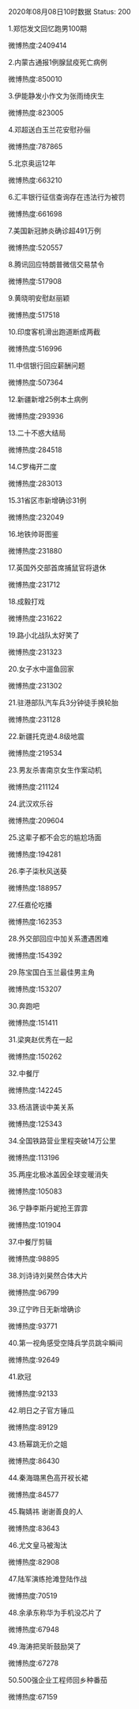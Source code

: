 2020年08月08日10时数据
Status: 200

1.郑恺发文回忆跑男100期

微博热度:2409414

2.内蒙古通报1例腺鼠疫死亡病例

微博热度:850010

3.伊能静发小作文为张雨绮庆生

微博热度:823005

4.邓超送白玉兰花安慰孙俪

微博热度:787865

5.北京奥运12年

微博热度:663210

6.汇丰银行征信查询存在违法行为被罚

微博热度:661698

7.美国新冠肺炎确诊超491万例

微博热度:520557

8.腾讯回应特朗普微信交易禁令

微博热度:517908

9.黄晓明安慰赵丽颖

微博热度:517518

10.印度客机滑出跑道断成两截

微博热度:516996

11.中信银行回应薪酬问题

微博热度:507364

12.新疆新增25例本土病例

微博热度:293936

13.二十不惑大结局

微博热度:284518

14.C罗梅开二度

微博热度:283013

15.31省区市新增确诊31例

微博热度:232049

16.地铁帅哥图鉴

微博热度:231880

17.英国外交部首席捕鼠官将退休

微博热度:231712

18.成毅打戏

微博热度:231622

19.路小北战队太好笑了

微博热度:231323

20.女子水中遛鱼回家

微博热度:231302

21.驻港部队汽车兵3分钟徒手换轮胎

微博热度:231128

22.新疆托克逊4.8级地震

微博热度:219534

23.男友杀害南京女生作案动机

微博热度:211124

24.武汉欢乐谷

微博热度:209604

25.这辈子都不会忘的尴尬场面

微博热度:194281

26.李子柒秋风送葵

微博热度:188957

27.任嘉伦吃播

微博热度:162353

28.外交部回应中加关系遭遇困难

微博热度:154392

29.陈宝国白玉兰最佳男主角

微博热度:153207

30.奔跑吧

微博热度:151411

31.梁爽赵优秀在一起

微博热度:150262

32.中餐厅

微博热度:142245

33.杨洁篪谈中美关系

微博热度:125343

34.全国铁路营业里程突破14万公里

微博热度:113196

35.两座北极冰盖因全球变暖消失

微博热度:105083

36.宁静李斯丹妮抢王霏霏

微博热度:101904

37.中餐厅剪辑

微博热度:98895

38.刘诗诗刘昊然合体大片

微博热度:96799

39.辽宁昨日无新增确诊

微博热度:93771

40.第一视角感受空降兵学员跳伞瞬间

微博热度:92649

41.欧冠

微博热度:92133

42.明日之子官方锤瓜

微博热度:89129

43.杨幂跳无价之姐

微博热度:86430

44.秦海璐黑色高开衩长裙

微博热度:84577

45.鞠婧祎 谢谢善良的人

微博热度:83643

46.尤文皇马被淘汰

微博热度:82908

47.陆军演练抢滩登陆作战

微博热度:70519

48.余承东称华为手机没芯片了

微博热度:67948

49.海涛把吴昕鼓励哭了

微博热度:67278

50.500强企业工程师回乡种番茄

微博热度:67159

